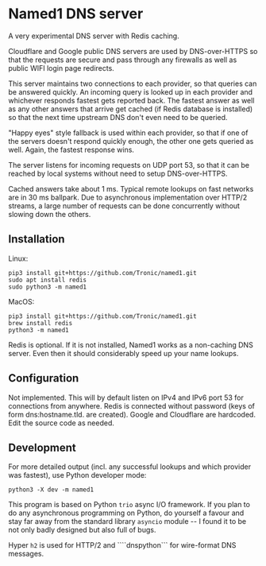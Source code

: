 # Named1 DNS server

A very experimental DNS server with Redis caching.

Cloudflare and Google public DNS servers are used by DNS-over-HTTPS so that the
requests are secure and pass through any firewalls as well as public WIFI login
page redirects.

This server maintains two connections to each provider, so that queries can be
answered quickly. An incoming query is looked up in each provider and whichever
responds fastest gets reported back. The fastest answer as well as any other
answers that arrive get cached (if Redis database is installed) so that the
next time upstream DNS don't even need to be queried.

"Happy eyes" style fallback is used within each provider, so that if one of the
servers doesn't respond quickly enough, the other one gets queried as well.
Again, the fastest response wins.

The server listens for incoming requests on UDP port 53, so that it can be
reached by local systems without need to setup DNS-over-HTTPS.

Cached answers take about 1 ms. Typical remote lookups on fast networks are in
30 ms ballpark. Due to asynchronous implementation over HTTP/2 streams, a large
number of requests can be done concurrently without slowing down the others.

## Installation

Linux:

````
pip3 install git+https://github.com/Tronic/named1.git
sudo apt install redis
sudo python3 -m named1
````

MacOS:

````
pip3 install git+https://github.com/Tronic/named1.git
brew install redis
python3 -m named1
````

Redis is optional. If it is not installed, Named1 works as a non-caching DNS
server. Even then it should considerably speed up your name lookups.

## Configuration

Not implemented. This will by default listen on IPv4 and IPv6 port 53 for
connections from anywhere. Redis is connected without password (keys of form
dns:hostname.tld. are created). Google and Cloudflare are hardcoded. Edit the
source code as needed.

## Development

For more detailed output (incl. any successful lookups and which provider was
fastest), use Python developer mode:

````
python3 -X dev -m named1
````

This program is based on Python ````trio```` async I/O framework. If you plan to
do any asynchronous programming on Python, do yourself a favour and stay far
away from the standard library ````asyncio```` module -- I found it to be not
only badly designed but also full of bugs.

Hyper ````h2```` is used for HTTP/2 and ````dnspython``` for wire-format DNS
messages.